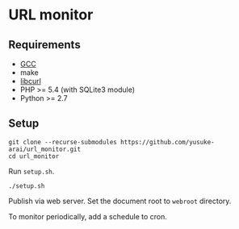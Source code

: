 # URL monitor

## Requirements

* [GCC](https://www.gnu.org/software/gcc/)
* make
* [libcurl](https://curl.haxx.se/libcurl/)
* PHP >= 5.4 (with SQLite3 module)
* Python >= 2.7

## Setup

```
git clone --recurse-submodules https://github.com/yusuke-arai/url_monitor.git
cd url_monitor
```

Run `setup.sh`.

```
./setup.sh
```

Publish via web server.
Set the document root to `webroot` directory.

To monitor periodically, add a schedule to cron.
